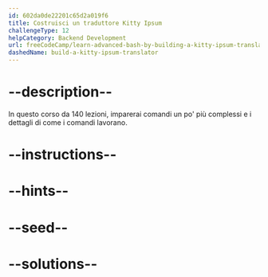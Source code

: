 ```yaml
---
id: 602da0de22201c65d2a019f6
title: Costruisci un traduttore Kitty Ipsum
challengeType: 12
helpCategory: Backend Development
url: freeCodeCamp/learn-advanced-bash-by-building-a-kitty-ipsum-translator
dashedName: build-a-kitty-ipsum-translator
---
```


# --description--

In questo corso da 140 lezioni, imparerai comandi un po' più complessi e i dettagli di come i comandi lavorano.

# --instructions--

# --hints--

# --seed--

# --solutions--
